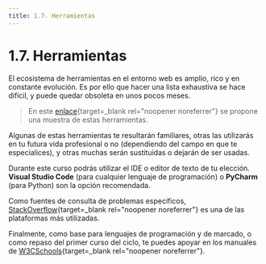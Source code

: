 ```yaml
---
title: 1.7. Herramientas
---
```

# 1.7. Herramientas

El ecosistema de herramientas en el entorno web es amplio, rico y en constante evolución. Es por ello que hacer una lista exhaustiva se hace difícil, y puede quedar obsoleta en unos pocos meses.

> En este [enlace](https://kinsta.com/es/blog/herramientas-desarrollo-web/){target=_blank rel="noopener noreferrer"} se propone una muestra de estas herramientas.

Algunas de estas herramientas te resultarán familiares, otras las utilizarás en tu futura vida profesional o no (dependiendo del campo en que te especialices), y otras muchas serán sustituidas o dejarán de ser usadas.

Durante este curso podrás utilizar el IDE o editor de texto de tu elección. **Visual Studio Code** (para cualquier lenguaje de programación) o **PyCharm** (para Python) son la opción recomendada.

Como fuentes de consulta de problemas específicos, [StackOverflow](https://stackoverflow.com/){target=_blank rel="noopener noreferrer"} es una de las plataformas más utilizadas.

Finalmente, como base para lenguajes de programación y de marcado, o como repaso del primer curso del ciclo, te puedes apoyar en los manuales de [W3CSchools](https://www.w3schools.com/){target=_blank rel="noopener noreferrer"}.
